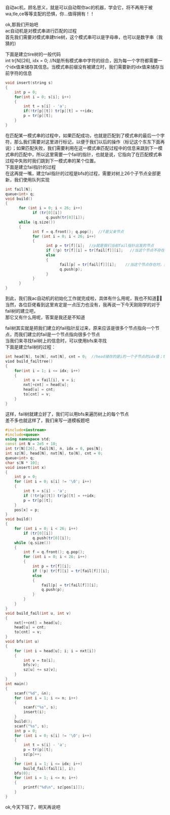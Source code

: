 自动ac机，顾名思义，就是可以自动帮你ac的机器，学会它，将不再用于被wa,tle,ce等等支配的恐惧，你...值得拥有！！  

ok,那我们开始吧  
ac自动机是对模式串进行匹配的过程  
首先我们需要对模式串建trie树，这个模式串可以是字母串，也可以是数字串（我猜的）  
  
下面是建立tire树的一般代码  
int tr[N][26], idx = 0;    //N是所有模式串中字符的综合，因为每一个字符都需要一个idx值来储存其信息。当模式串前缀没有被建立时，我们需要新的idx值来储存当前字符的信息  
```cpp
void insert(string s)
{
    int p = 0;
    for(int i = 0; s[i]; i++)
    {
        int t = s[i] - 'a';
        if(!tr[p][t]) tr[p][t] = ++idx;
        p = tr[p][t];
    }
}
```
在匹配某一模式串的过程中，如果匹配成功，也就是匹配到了模式串的最后一个字符，那么我们需要对这里进行标记，以便于我们以后的操作（标记这个东东下面再说）；如果匹配失败，我们需要利用在这一模式串匹配过程中的信息来跳到下一模式串的匹配中，所以这里需要一个fail的指针，也就是说，它指向了在匹配模式串过程中失败时我们跳到下一模式串的某个位置。  
下面是建立fail指针的过程  
在这再提一嘴，建立fail指针的过程是bfs的过程，需要对树上26个子节点全部更新，我们使用队列实现  
```cpp
int fail[N];
queue<int> q;
void build()
{
	  for (int i = 0; i < 26; i++)
		    if (tr[0][i])
			      q.push(tr[0][i]);
	  while (q.size())
	  {
		    int f = q.front(); q.pop();  //f是父亲节点
		    for (int i = 0; i < 26; i++)
		    {
			      int p = tr[f][i];  //p就是我们当前fail指针出发的节点
			      if (!p) tr[f][i] = tr[fail[f]][i];   //当这个节点不存在时，我们把它更新一下
			      else
			      {
				        fail[p] = tr[fail[f]][i];    //当这个节点存在时，我们把它指向其树上父亲fail指向的节点对应的子节点
				        q.push(p);
			      }
		    }
	  }
}
```
到此，我们我ac自动机的初始化工作就完成啦，具体有什么用呢，我也不知道🤷‍♂️  
当然，各位巨佬看到这里肯定是一点压力也没有，我再说一下今天刚刚学的对于fail树的建立吧，  
那它又有什么用呢，答案是我还是不知道  

fail树其实就是把我们建立的fail指针反过来，原来应该是很多个节点指向一个节点，而我们建立的fail是一个节点指向很多个节点  
当我们来寻找fail树上的信息时，可以使用bfs来寻找  
下面是建立fail树的过程：  
```cpp
int head[N], to[N], nxt[N], cnt = 0;  //head储存的是i的一个子节点的idx值；to储存第idx个fail指针的起点，反过来之后就是终点；nxt指向第idx个fail指针指向的上一个fail指针（一直到0）
viod build_failtree()
{
    for(int i = 1; i <= idx; i++)
    {
        int u = fail[i], v = i;
        nxt[+cnt] = head[u];
        head[u] = cnt;
        to[cnt] = v;
    }
}
```
这样，fail树就建立好了，我们可以用bfs来遍历树上的每个节点  
差不多也就这样了，我们来写一道模板题吧  
<a href="https://www.luogu.com.cn/problem/P5357" target="_blank">  

```cpp
#include<iostream>
#include<queue>
using namespace std;
const int N = 2e5 + 10;
int tr[N][26], fail[N], n, idx = 0, pos[N];
int sz[N], head[N], nxt[N], to[N], cnt = 0;
queue<int> q;
char s[N * 10];
void insert(int x)
{
	int p = 0;
	for (int i = 0; s[i] != '\0'; i++)
	{
		int t = s[i] - 'a';
		if (!tr[p][t]) tr[p][t] = ++idx;
		p = tr[p][t];
	}
	pos[x] = p;
}
void build()
{
	for (int i = 0; i < 26; i++)
		if (tr[0][i])
			q.push(tr[0][i]);
	while (q.size())
	{
		int f = q.front(); q.pop();
		for (int i = 0; i < 26; i++)
		{
			int p = tr[f][i];
			if (!p) tr[f][i] = tr[fail[f]][i];
			else
			{
				fail[p] = tr[fail[f]][i];
				q.push(p);
			}
		}
	}
}
void build_fail(int u, int v)
{
	nxt[++cnt] = head[u];
	head[u] = cnt;
	to[cnt] = v;
}
void bfs(int u)
{
	for (int i = head[u]; i; i = nxt[i])
	{
		int v = to[i];
		bfs(v);
		sz[u] += sz[v];
	}
}
int main()
{
	scanf("%d", &n);
	for (int i = 1; i <= n; i++)
	{
		scanf("%s", s);
		insert(i);
	}
	build();
	scanf("%s", s);
	int p = 0;
	for (int i = 0; s[i] != '\0'; i++)
	{
		int t = s[i] - 'a';
		p = tr[p][t];
		sz[p]++;
	}
	for (int i = 1; i <= idx; i++)
		build_fail(fail[i], i);
	bfs(0);
	for (int i = 1; i <= n; i++)
	{
		printf("%d\n", sz[pos[i]]);
	}
}
```
ok,今天下班了，明天再说吧
